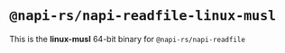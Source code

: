 # `@napi-rs/napi-readfile-linux-musl`

This is the **linux-musl** 64-bit binary for `@napi-rs/napi-readfile`
